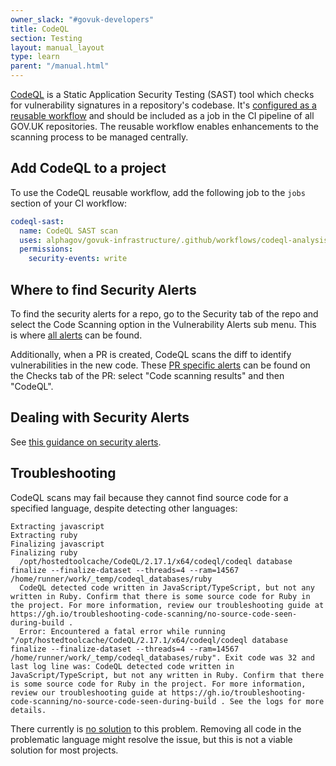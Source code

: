 ```yaml
---
owner_slack: "#govuk-developers"
title: CodeQL
section: Testing
layout: manual_layout
type: learn
parent: "/manual.html"
---
```


[CodeQL][codeql] is a Static Application Security Testing (SAST) tool which checks for vulnerability signatures in a repository's codebase. It's [configured as a reusable workflow][reusable-codeql] and should be included as a job in the CI pipeline of all GOV.UK repositories. The reusable workflow enables enhancements to the scanning process to be managed centrally.

[codeql]: https://codeql.github.com/
[reusable-codeql]: https://github.com/alphagov/govuk-infrastructure/pull/936

## Add CodeQL to a project

To use the CodeQL reusable workflow, add the following job to the `jobs` section of your CI workflow:

```yaml
codeql-sast:
  name: CodeQL SAST scan
  uses: alphagov/govuk-infrastructure/.github/workflows/codeql-analysis.yml@main
  permissions:
    security-events: write
```

## Where to find Security Alerts

To find the security alerts for a repo, go to the Security tab of the repo and select the Code Scanning option in the Vulnerability Alerts sub menu. This is where [all alerts][codeql-alerts] can be found.

Additionally, when a PR is created, CodeQL scans the diff to identify vulnerabilities in the new code. These [PR specific alerts][codeql-pr-alerts] can be found on the Checks tab of the PR: select "Code scanning results" and then "CodeQL".

[codeql-alerts]: https://docs.github.com/en/code-security/code-scanning/managing-code-scanning-alerts/managing-code-scanning-alerts-for-your-repository
[codeql-pr-alerts]: https://docs.github.com/en/code-security/code-scanning/managing-code-scanning-alerts/triaging-code-scanning-alerts-in-pull-requests#code-scanning-results-check

## Dealing with Security Alerts

See [this guidance on security alerts](/manual/security-alerts.html).

## Troubleshooting

CodeQL scans may fail because they cannot find source code for a specified language, despite detecting other languages:

```
Extracting javascript
Extracting ruby
Finalizing javascript
Finalizing ruby
  /opt/hostedtoolcache/CodeQL/2.17.1/x64/codeql/codeql database finalize --finalize-dataset --threads=4 --ram=14567 /home/runner/work/_temp/codeql_databases/ruby
  CodeQL detected code written in JavaScript/TypeScript, but not any written in Ruby. Confirm that there is some source code for Ruby in the project. For more information, review our troubleshooting guide at https://gh.io/troubleshooting-code-scanning/no-source-code-seen-during-build .
  Error: Encountered a fatal error while running "/opt/hostedtoolcache/CodeQL/2.17.1/x64/codeql/codeql database finalize --finalize-dataset --threads=4 --ram=14567 /home/runner/work/_temp/codeql_databases/ruby". Exit code was 32 and last log line was: CodeQL detected code written in JavaScript/TypeScript, but not any written in Ruby. Confirm that there is some source code for Ruby in the project. For more information, review our troubleshooting guide at https://gh.io/troubleshooting-code-scanning/no-source-code-seen-during-build . See the logs for more details.
```

There currently is [no solution](https://github.com/alphagov/govuk-browser-extension/pull/196) to this problem. Removing all code in the problematic language might resolve the issue, but this is not a viable solution for most projects.
